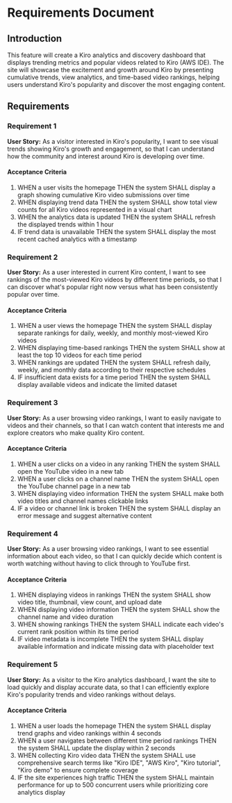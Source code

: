 # Requirements Document

## Introduction

This feature will create a Kiro analytics and discovery dashboard that displays trending metrics and popular videos related to Kiro (AWS IDE). The site will showcase the excitement and growth around Kiro by presenting cumulative trends, view analytics, and time-based video rankings, helping users understand Kiro's popularity and discover the most engaging content.

## Requirements

### Requirement 1

**User Story:** As a visitor interested in Kiro's popularity, I want to see visual trends showing Kiro's growth and engagement, so that I can understand how the community and interest around Kiro is developing over time.

#### Acceptance Criteria

1. WHEN a user visits the homepage THEN the system SHALL display a graph showing cumulative Kiro video submissions over time
2. WHEN displaying trend data THEN the system SHALL show total view counts for all Kiro videos represented in a visual chart
3. WHEN the analytics data is updated THEN the system SHALL refresh the displayed trends within 1 hour
4. IF trend data is unavailable THEN the system SHALL display the most recent cached analytics with a timestamp

### Requirement 2

**User Story:** As a user interested in current Kiro content, I want to see rankings of the most-viewed Kiro videos by different time periods, so that I can discover what's popular right now versus what has been consistently popular over time.

#### Acceptance Criteria

1. WHEN a user views the homepage THEN the system SHALL display separate rankings for daily, weekly, and monthly most-viewed Kiro videos
2. WHEN displaying time-based rankings THEN the system SHALL show at least the top 10 videos for each time period
3. WHEN rankings are updated THEN the system SHALL refresh daily, weekly, and monthly data according to their respective schedules
4. IF insufficient data exists for a time period THEN the system SHALL display available videos and indicate the limited dataset

### Requirement 3

**User Story:** As a user browsing video rankings, I want to easily navigate to videos and their channels, so that I can watch content that interests me and explore creators who make quality Kiro content.

#### Acceptance Criteria

1. WHEN a user clicks on a video in any ranking THEN the system SHALL open the YouTube video in a new tab
2. WHEN a user clicks on a channel name THEN the system SHALL open the YouTube channel page in a new tab
3. WHEN displaying video information THEN the system SHALL make both video titles and channel names clickable links
4. IF a video or channel link is broken THEN the system SHALL display an error message and suggest alternative content

### Requirement 4

**User Story:** As a user browsing video rankings, I want to see essential information about each video, so that I can quickly decide which content is worth watching without having to click through to YouTube first.

#### Acceptance Criteria

1. WHEN displaying videos in rankings THEN the system SHALL show video title, thumbnail, view count, and upload date
2. WHEN displaying video information THEN the system SHALL show the channel name and video duration
3. WHEN showing rankings THEN the system SHALL indicate each video's current rank position within its time period
4. IF video metadata is incomplete THEN the system SHALL display available information and indicate missing data with placeholder text

### Requirement 5

**User Story:** As a visitor to the Kiro analytics dashboard, I want the site to load quickly and display accurate data, so that I can efficiently explore Kiro's popularity trends and video rankings without delays.

#### Acceptance Criteria

1. WHEN a user loads the homepage THEN the system SHALL display trend graphs and video rankings within 4 seconds
2. WHEN a user navigates between different time period rankings THEN the system SHALL update the display within 2 seconds
3. WHEN collecting Kiro video data THEN the system SHALL use comprehensive search terms like "Kiro IDE", "AWS Kiro", "Kiro tutorial", "Kiro demo" to ensure complete coverage
4. IF the site experiences high traffic THEN the system SHALL maintain performance for up to 500 concurrent users while prioritizing core analytics display